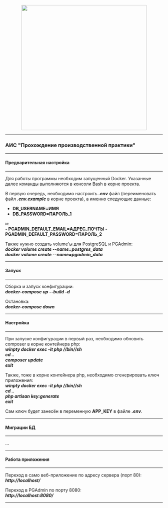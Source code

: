 <p align="center"><a href="https://laravel.com" target="_blank"><img src="https://raw.githubusercontent.com/laravel/art/master/logo-lockup/5%20SVG/2%20CMYK/1%20Full%20Color/laravel-logolockup-cmyk-red.svg" width="400"></a></p>

<hr/>

<p align="center"><h3>АИС "Прохождение производственной практики"</h3></p>

<hr/>

<p align="center"><h4>Предварительная настройка</h4></p>

<hr/>

Для работы программы необходим запущенный Docker. Указанные далее команды выполняются в консоли Bash в корне проекта.


В первую очередь, необходимо настроить <b><i>.env</i></b> файл (переименовать файл <b><i>.env.example</i></b> в корне проекта), а именно следующие данные:<br/>
<b>
- DB_USERNAME=ИМЯ
- DB_PASSWORD=ПАРОЛЬ_1
</b>
и:<br/>
<b>
- PGADMIN_DEFAULT_EMAIL=АДРЕС_ПОЧТЫ
- PGADMIN_DEFAULT_PASSWORD=ПАРОЛЬ_2
</b>

Также нужно создать volume'ы для PostgreSQL и PGAdmin:<br/>
<b><i>docker volume create --name=postgres_data</i></b><br/>
<b><i>docker volume create --name=pgadmin_data</i></b>

<hr/>

<p align="center"><h4>Запуск</h4></p>

<hr/>

Сборка и запуск конфигурации:<br/>
<b><i>docker-compose up --build -d</i></b>

Остановка:<br/>
<b><i>docker-compose down</i></b>

<hr/>

<p align="center"><h4>Настройка</h4></p>

<hr/>

При запуске конфигурации в первый раз, необходимо обновить composer в корне контейнера php:<br/>
<b><i>winpty docker exec -it php //bin//sh</i></b><br/>
<b><i>cd ..</i></b><br/>
<b><i>composer update</i></b><br/>
<b><i>exit</i></b>

Также, тоже в корне контейнера php, необходимо сгенерировать ключ приложения:<br/>
<b><i>winpty docker exec -it php //bin//sh</i></b><br/>
<b><i>cd ..</i></b><br/>
<b><i>php artisan key:generate</i></b><br/>
<b><i>exit</i></b>

Сам ключ будет занесён в переменную <b>APP_KEY</b> в файле <b><i>.env</i></b>.

<hr/>

<p align="center"><h4>Миграции БД</h4></p>

<hr/>

...

<hr/>

<p align="center"><h4>Работа приложения</h4></p>

<hr/>

Переход в само веб-приложение по адресу сервера (порт 80):<br/>
<b><i>http://localhost/ </i></b>

Переход в PGAdmin по порту 8080:<br/>
<b><i>http://localhost:8080/ </i></b>

<hr/>
